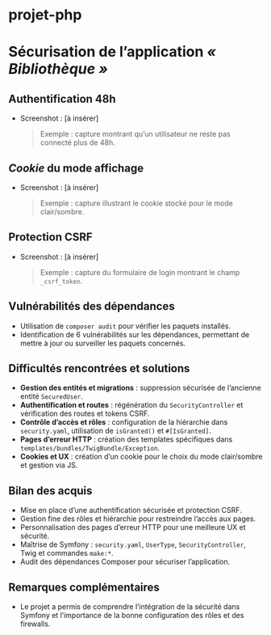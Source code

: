 # projet-php

# Sécurisation de l’application *« Bibliothèque »*

## Authentification 48h
- Screenshot : [à insérer]  
  > Exemple : capture montrant qu’un utilisateur ne reste pas connecté plus de 48h.

## *Cookie* du mode affichage
- Screenshot : [à insérer]  
  > Exemple : capture illustrant le cookie stocké pour le mode clair/sombre.

## Protection CSRF
- Screenshot : [à insérer]  
  > Exemple : capture du formulaire de login montrant le champ `_csrf_token`.

## Vulnérabilités des dépendances
- Utilisation de `composer audit` pour vérifier les paquets installés.  
- Identification de 6 vulnérabilités sur les dépendances, permettant de mettre à jour ou surveiller les paquets concernés.  

## Difficultés rencontrées et solutions
- **Gestion des entités et migrations** : suppression sécurisée de l’ancienne entité `SecuredUser`.  
- **Authentification et routes** : régénération du `SecurityController` et vérification des routes et tokens CSRF.  
- **Contrôle d’accès et rôles** : configuration de la hiérarchie dans `security.yaml`, utilisation de `isGranted()` et `#[IsGranted]`.  
- **Pages d’erreur HTTP** : création des templates spécifiques dans `templates/bundles/TwigBundle/Exception`.  
- **Cookies et UX** : création d’un cookie pour le choix du mode clair/sombre et gestion via JS.

## Bilan des acquis
- Mise en place d’une authentification sécurisée et protection CSRF.  
- Gestion fine des rôles et hiérarchie pour restreindre l’accès aux pages.  
- Personnalisation des pages d’erreur HTTP pour une meilleure UX et sécurité.  
- Maîtrise de Symfony : `security.yaml`, `UserType`, `SecurityController`, Twig et commandes `make:*`.  
- Audit des dépendances Composer pour sécuriser l’application.

## Remarques complémentaires
- Le projet a permis de comprendre l’intégration de la sécurité dans Symfony et l’importance de la bonne configuration des rôles et des firewalls.
